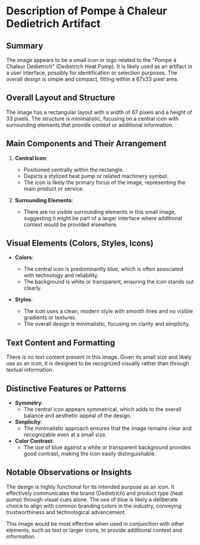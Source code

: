 # Description of Pompe à Chaleur Dedietrich Artifact

## Summary
The image appears to be a small icon or logo related to the "Pompe à Chaleur Dedietrich" (Dedietrich Heat Pump). It is likely used as an artifact in a user interface, possibly for identification or selection purposes. The overall design is simple and compact, fitting within a 67x33 pixel area.

## Overall Layout and Structure
The image has a rectangular layout with a width of 67 pixels and a height of 33 pixels. The structure is minimalistic, focusing on a central icon with surrounding elements that provide context or additional information.

## Main Components and Their Arrangement

1. **Central Icon**:
   - Positioned centrally within the rectangle.
   - Depicts a stylized heat pump or related machinery symbol.
   - The icon is likely the primary focus of the image, representing the main product or service.

2. **Surrounding Elements**:
   - There are no visible surrounding elements in this small image, suggesting it might be part of a larger interface where additional context would be provided elsewhere.

## Visual Elements (Colors, Styles, Icons)

- **Colors**:
  - The central icon is predominantly blue, which is often associated with technology and reliability.
  - The background is white or transparent, ensuring the icon stands out clearly.

- **Styles**:
  - The icon uses a clean, modern style with smooth lines and no visible gradients or textures.
  - The overall design is minimalistic, focusing on clarity and simplicity.

## Text Content and Formatting

There is no text content present in this image. Given its small size and likely use as an icon, it is designed to be recognized visually rather than through textual information.

## Distinctive Features or Patterns

- **Symmetry**:
  - The central icon appears symmetrical, which adds to the overall balance and aesthetic appeal of the design.
- **Simplicity**:
  - The minimalistic approach ensures that the image remains clear and recognizable even at a small size.
- **Color Contrast**:
  - The use of blue against a white or transparent background provides good contrast, making the icon easily distinguishable.

## Notable Observations or Insights

The design is highly functional for its intended purpose as an icon. It effectively communicates the brand (Dedietrich) and product type (heat pump) through visual cues alone. The use of blue is likely a deliberate choice to align with common branding colors in the industry, conveying trustworthiness and technological advancement.

This image would be most effective when used in conjunction with other elements, such as text or larger icons, to provide additional context and information.
